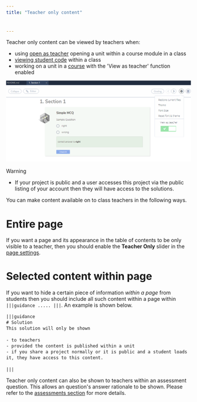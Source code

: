 ```yaml
---
title: "Teacher only content"


---
```




Teacher only content can be viewed by teachers when:

- using [open as teacher](/classes/unitmanagement/settings-info/teachersolutions) opening a unit within a course module in a class
- [viewing student code](/classes/monitor/studentcode) within a class
- working on a unit in a [course](/courses/working-with/) with the 'View as teacher' function enabled
<img alt="View as Teacher" src="/img/teachersolutions.png" class="simple"/>


Warning

- If your project is public and a user accesses this project via the public listing of your account then they will have access to the solutions.

You can make content available on to class teachers in the following ways.

# Entire page
If you want a page and its appearance in the table of contents to be only visible to a teacher, then you should enable the **Teacher Only** slider in the [page settings](/content/authoring/settings-actions/page#teacheronly).

# Selected content within page
If you want to hide a certain piece of information *within a page* from students then you should include all such content within a page within `|||guidance ..... |||`. An example is shown below.

```
|||guidance
# Solution
This solution will only be shown

- to teachers
- provided the content is published within a unit
- if you share a project normally or it is public and a student loads it, they have access to this content.

|||
```

Teacher only content can also be shown to teachers within an assessment question. This allows an question's answer rationale to be shown. Please refer to the [assessments section](/content/authoring/assessments) for more details.
